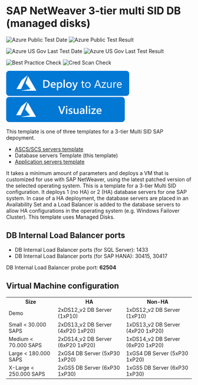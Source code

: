 # SAP NetWeaver 3-tier multi SID DB (managed disks)

![Azure Public Test Date](https://azurequickstartsservice.blob.core.windows.net/badges/sap-3-tier-marketplace-image-multi-sid-db-md/PublicLastTestDate.svg)
![Azure Public Test Result](https://azurequickstartsservice.blob.core.windows.net/badges/sap-3-tier-marketplace-image-multi-sid-db-md/PublicDeployment.svg)

![Azure US Gov Last Test Date](https://azurequickstartsservice.blob.core.windows.net/badges/sap-3-tier-marketplace-image-multi-sid-db-md/FairfaxLastTestDate.svg)
![Azure US Gov Last Test Result](https://azurequickstartsservice.blob.core.windows.net/badges/sap-3-tier-marketplace-image-multi-sid-db-md/FairfaxDeployment.svg)

![Best Practice Check](https://azurequickstartsservice.blob.core.windows.net/badges/sap-3-tier-marketplace-image-multi-sid-db-md/BestPracticeResult.svg)
![Cred Scan Check](https://azurequickstartsservice.blob.core.windows.net/badges/sap-3-tier-marketplace-image-multi-sid-db-md/CredScanResult.svg)

[![Deploy To Azure](https://raw.githubusercontent.com/Azure/azure-quickstart-templates/master/1-CONTRIBUTION-GUIDE/images/deploytoazure.svg?sanitize=true)]("https://portal.azure.com/#create/Microsoft.Template/uri/https%3A%2F%2Fraw.githubusercontent.com%2FAzure%2Fazure-quickstart-templates%2Fmaster%2Fsap-3-tier-marketplace-image-multi-sid-db-md%2Fazuredeploy.json")  [![Visualize](https://raw.githubusercontent.com/Azure/azure-quickstart-templates/master/1-CONTRIBUTION-GUIDE/images/visualizebutton.svg?sanitize=true)]("http://armviz.io/#/?load=https%3A%2F%2Fraw.githubusercontent.com%2FAzure%2Fazure-quickstart-templates%2Fmaster%2Fsap-3-tier-marketplace-image-multi-sid-db-md%2Fazuredeploy.json")
    


    


This template is one of three templates for a 3-tier Multi SID SAP depoyment.

* [ASCS/SCS servers template](https://github.com/Azure/azure-quickstart-templates/tree/master/sap-3-tier-marketplace-image-multi-sid-xscs-md)
* Database servers Template (this template)
* [Application servers template](https://github.com/Azure/azure-quickstart-templates/tree/master/sap-3-tier-marketplace-image-multi-sid-apps-md)

It takes a minimum amount of parameters and deploys a VM that is customized for use with SAP NetWeaver, using the latest patched version of the selected operating system. This is a template for a 3-tier Multi SID configuration. It deploys 1 (no HA) or 2 (HA) database servers for one SAP system. In case of a HA deployment, the database servers are placed in an Availability Set and a Load Balancer is added to the database servers to allow HA configurations in the operating system (e.g. Windows Failover Cluster).
This template uses Managed Disks.

## DB Internal Load Balancer ports

* DB Internal Load Balancer ports (for SQL Server): 1433
* DB Internal Load Balancer ports (for SAP HANA): 30415, 30417 

DB Internal Load Balancer probe port: **62504**

## Virtual Machine configuration

<table>
	<tr>
		<th>Size</th>
		<th>HA</th>
		<th>Non-HA</th>
	</tr>
	<tr>
		<td>Demo</td>
		<td>2xDS12_v2 DB Server (1xP10)</td>
		<td>1xDS12_v2 DB Server (1xP10)</td>
	</tr>
	<tr>
		<td>Small < 30.000 SAPS</td>
		<td>2xDS13_v2 DB Server (4xP20 1xP20)</td>
		<td>1xDS13_v2 DB Server (4xP20 1xP20)</td>
	</tr>
	<tr>
		<td>Medium < 70.000 SAPS</td>
		<td>2xDS14_v2 DB Server (6xP20 1xP20)</td>
		<td>1xDS14_v2 DB Server (6xP20 1xP20)</td>
	</tr>
	<tr>
		<td>Large < 180.000 SAPS</td>
		<td>2xGS4 DB Server (5xP30 1xP20)</td>
		<td>1xGS4 DB Server (5xP30 1xP20)</td>
	</tr>
	<tr>
		<td>X-Large < 250.000 SAPS</td>
		<td>2xGS5 DB Server (6xP30 1xP30)</td>
		<td>1xGS5 DB Server (6xP30 1xP30)</td>
	</tr>
</table>

